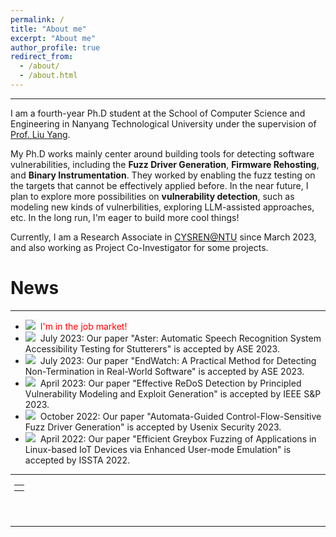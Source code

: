 ```yaml
---
permalink: /
title: "About me"
excerpt: "About me"
author_profile: true
redirect_from: 
  - /about/
  - /about.html
---
```


---

I am a fourth-year Ph.D student at the School of Computer Science and Engineering in Nanyang Technological University under the supervision of [Prof. Liu Yang](https://personal.ntu.edu.sg/yangliu/).

My Ph.D works mainly center around building tools for detecting software vulnerabilities, including the **Fuzz Driver Generation**, **Firmware Rehosting**, and **Binary Instrumentation**.
They worked by enabling the fuzz testing on the targets that cannot be effectively applied before.
In the near future, I plan to explore more possibilities on **vulnerability detection**, such as modeling new kinds of vulnerbilities, exploring LLM-assisted approaches, etc.
In the long run, I'm eager to build more cool things!

Currently, I am a Research Associate in [CYSREN@NTU](https://www.ntu.edu.sg/cysren) since March 2023, and also working as Project Co-Investigator for some projects.

# News

---

- <img src="https://cenzhang.github.io/images/new.gif">&nbsp; <font color="red">I'm in the job market!</font>
- <img src="https://cenzhang.github.io/images/new.gif">&nbsp; July 2023: Our paper "Aster: Automatic Speech Recognition System Accessibility Testing for Stutterers" is accepted by ASE 2023.
- <img src="https://cenzhang.github.io/images/new.gif">&nbsp; July 2023: Our paper "EndWatch: A Practical Method for Detecting Non-Termination in Real-World Software" is accepted by ASE 2023.
- <img src="https://cenzhang.github.io/images/new.gif">&nbsp; April 2023: Our paper "Effective ReDoS Detection by Principled Vulnerability Modeling and Exploit Generation" is accepted by IEEE S&P 2023.
- <img src="https://cenzhang.github.io/images/new.gif">&nbsp; October 2022: Our paper "Automata-Guided Control-Flow-Sensitive Fuzz Driver Generation" is accepted by Usenix Security 2023.
- <img src="https://cenzhang.github.io/images/new.gif">&nbsp; April 2022: Our paper "Efficient Greybox Fuzzing of Applications in Linux-based IoT Devices via Enhanced User-mode Emulation" is accepted by ISSTA 2022.

---

<div class="footer" style="padding-left: 6px; font-weight: bold; color: #000000; text-align: center; font-size: 1.5em;">
  <table align="center" style="height: 50px; width: 50px;">
        <!--
         style="display: none"
         //www.clustrmaps.com/map_v2.png?d=c0iE23T-kE1Z77RydQ1UoeK1VAiMMSYMmQ2R2rgt6Mk&cl=ffffff
        -->
        <tr>
                <th align="center"><script type="text/javascript" id="clstr_globe" src="//clustrmaps.com/globe.js?d=n9ylfVZKFE7pmQE6qSFIbX0a9NJsyKBD3BMX2cdNxS8"></script>
                </th>
                <!--<th>visits since 15/04/2019&nbsp;&nbsp;&nbsp;
                <img src="http://www.clustrmaps.com/map_v2.png?d=c0iE23T-kE1Z77RydQ1UoeK1VAiMMSYMmQ2R2rgt6Mk&cl=ffffff" width="300" height="200">
                Last updated on 15/02/2019</th>-->
        </tr>
  </table>
</div>

---
